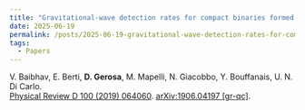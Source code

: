 ```yaml
---
title: "Gravitational-wave detection rates for compact binaries formed in isolation: LIGO/Virgo O3 and beyond"
date: 2025-06-19
permalink: /posts/2025-06-19-gravitational-wave-detection-rates-for-compact-binaries-formed-in-isolation-ligovirgo-o3-and-beyond
tags:
  - Papers
---
```






V. Baibhav, E. Berti, **D. Gerosa**, M. Mapelli, N. Giacobbo, Y. Bouffanais, U. N. Di Carlo.\
[Physical Review D 100 (2019) 064060](https://journals.aps.org/prd/abstract/10.1103/PhysRevD.100.064060). [arXiv:1906.04197 [gr-qc]](https://arxiv.org/abs/1906.04197).